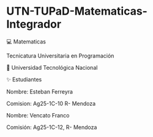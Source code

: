 # UTN-TUPaD-Matematicas-Integrador
💻 Matematicas

Tecnicatura Universitaria en Programación

📍 Universidad Tecnológica Nacional

✨ Estudiantes

Nombre: Esteban Ferreyra

Comision: Ag25-1C-10 R- Mendoza

Nombre: Vencato Franco

Comisión: Ag25-1C-12, R- Mendoza
